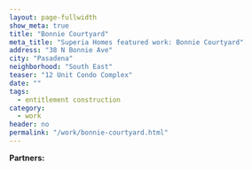 ```yaml
---
layout: page-fullwidth
show_meta: true
title: "Bonnie Courtyard"
meta_title: "Superia Homes featured work: Bonnie Courtyard"
address: "38 N Bonnie Ave"
city: "Pasadena"
neighborhood: "South East"
teaser: "12 Unit Condo Complex"
date: ""
tags:
  - entitlement construction 
category:
  - work
header: no
permalink: "/work/bonnie-courtyard.html"
---
```





<strong>Partners:</strong> <br> 




<!-- [<span class="back-arrow">&#8619;</span> Back to the Portfolio](/work/) -->
